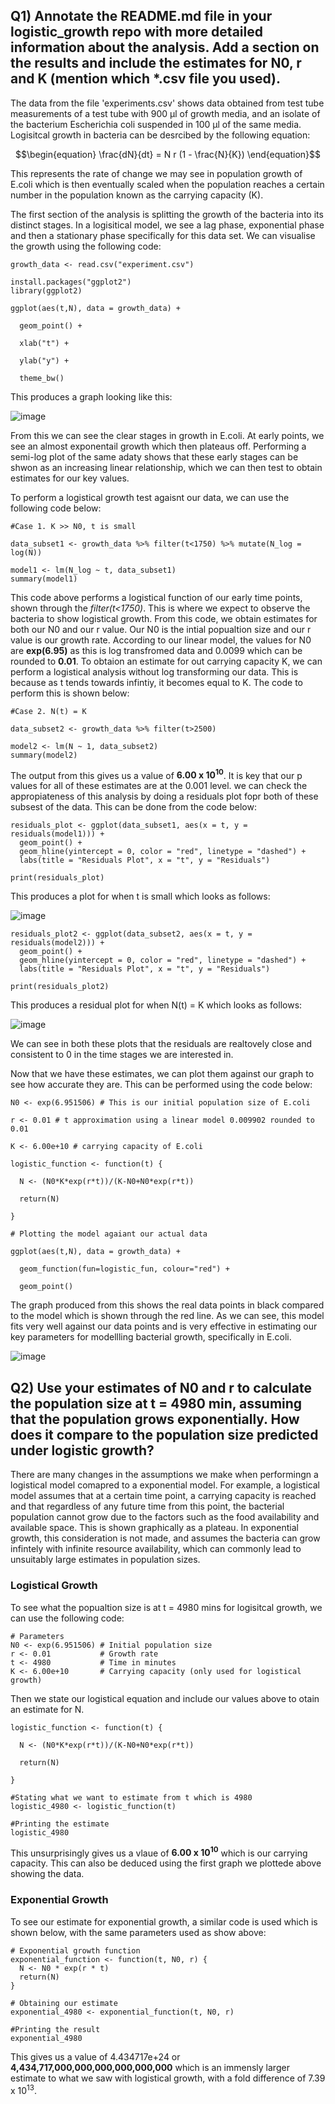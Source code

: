 ## Q1) Annotate the README.md file in your logistic_growth repo with more detailed information about the analysis. Add a section on the results and include the estimates for N0, r and K (mention which *.csv file you used).

The data from the file 'experiments.csv' shows data obtained from test tube measurements of a test tube with 900 μl of growth media, and an isolate of the bacterium Escherichia coli suspended in 100 μl of the same media. Logisitcal growth in bacteria can be desrcibed by the following equation:

```math
\begin{equation}
\frac{dN}{dt} = N r (1 - \frac{N}{K})
\end{equation}
```

This represents the rate of change we may see in population growth of E.coli which is then eventually scaled when the population reaches a certain number in the population known as the carrying capacity (K). 

The first section of the analysis is splitting the growth of the bacteria into its distinct stages. In a logisitical model, we see a lag phase, exponential phase and then a stationary phase specifically for this data set. We can visualise the growth using the following code:

``` {r}
growth_data <- read.csv("experiment.csv")

install.packages("ggplot2")
library(ggplot2)

ggplot(aes(t,N), data = growth_data) +
  
  geom_point() +
  
  xlab("t") +
  
  ylab("y") +
  
  theme_bw()
```
This produces a graph looking like this:

![image](https://github.com/user-attachments/assets/7dcbcf32-59c6-437e-98fc-963e66777697)

From this we can see the clear stages in growth in E.coli. At early points, we see an almost exponentail growth which then plateaus off. Performing a semi-log plot of the same adaty shows that these early stages can be shwon as an increasing linear relationship, which we can then test to obtain estimates for our key values. 

To perform a logistical growth test agaisnt our data, we can use the following code below:

``` {r}
#Case 1. K >> N0, t is small

data_subset1 <- growth_data %>% filter(t<1750) %>% mutate(N_log = log(N))

model1 <- lm(N_log ~ t, data_subset1)
summary(model1)
```
This code above performs a logistical function of our early time points, shown through the *filter(t<1750)*. This is where we expect to observe the bacteria to show logistical growth. From this code, we obtain estimates for both our N0 and our r value. Our N0 is the intial popualtion size and our r value is our growth rate. According to our linear model, the values for N0 are **exp(6.95)** as this is log transfromed data and 0.0099 which can be rounded to **0.01**. To obtaion an estimate for out carrying capacity K, we can perform a logistical analysis without log transforming our data. This is because as t tends towards infintiy, it becomes equal to K. The code to perform this is shown below:

``` {r}
#Case 2. N(t) = K

data_subset2 <- growth_data %>% filter(t>2500)

model2 <- lm(N ~ 1, data_subset2)
summary(model2)
```
The output from this gives us a value of **6.00 x 10<sup>10</sup>**. It is key that our p values for all of these estimates are at the 0.001 level. we can check the appropiateness of this analysis by doing a residuals plot fopr both of these subsest of the data. This can be done from the code below:

``` {r}
residuals_plot <- ggplot(data_subset1, aes(x = t, y = residuals(model1))) +
  geom_point() +
  geom_hline(yintercept = 0, color = "red", linetype = "dashed") +
  labs(title = "Residuals Plot", x = "t", y = "Residuals")

print(residuals_plot)
```
This produces a plot for when t is small which looks as follows:

![image](https://github.com/user-attachments/assets/11451491-586d-46db-a5e4-3053f11aba03)

``` {r}
residuals_plot2 <- ggplot(data_subset2, aes(x = t, y = residuals(model2))) +
  geom_point() +
  geom_hline(yintercept = 0, color = "red", linetype = "dashed") +
  labs(title = "Residuals Plot", x = "t", y = "Residuals")

print(residuals_plot2)
```
This produces a residual plot for when N(t) = K which looks as follows:

![image](https://github.com/user-attachments/assets/7bc9a6b6-7463-44c3-b57e-df73894425a9)

We can see in both these plots that the residuals are realtovely close and consistent to 0 in the time stages we are interested in.

Now that we have these estimates, we can plot them against our graph to see how accurate they are. This can be performed using the code below:

``` {r}
N0 <- exp(6.951506) # This is our initial population size of E.coli

r <- 0.01 # t approximation using a linear model 0.009902 rounded to 0.01 

K <- 6.00e+10 # carrying capacity of E.coli

logistic_function <- function(t) {
  
  N <- (N0*K*exp(r*t))/(K-N0+N0*exp(r*t))
  
  return(N)
  
}

# Plotting the model agaiant our actual data

ggplot(aes(t,N), data = growth_data) +
  
  geom_function(fun=logistic_fun, colour="red") +
  
  geom_point()
```
The graph produced from this shows the real data points in black compared to the model which is shown through the red line. As we can see, this model fits very well against our data points and is very effective in estimating our key parameters for modellling bacterial growth, specifically in E.coli.

![image](https://github.com/user-attachments/assets/2a7a53a8-b867-4e9b-8fef-60ea581b212f)

## Q2) Use your estimates of N0 and r to calculate the population size at t = 4980 min, assuming that the population grows exponentially. How does it compare to the population size predicted under logistic growth?

There are many changes in the assumptions we make when performingn a logistical model comapred to a exponential model. For example, a logistical model assumes that at a certain time point, a carrying capacity is reached and that regardless of any future time from this point, the bacterial population cannot grow due to the factors such as the food availability and available space. This is shown graphically as a plateau. In exponential growth, this consideration is not made, and assumes the bacteria can grow infintely with infinite resource availability, which can commonly lead to unsuitably large estimates in population sizes. 

### Logistical Growth

To see what the popualtion size is at t = 4980 mins for logisitcal growth, we can use the following code:

``` {r}
# Parameters 
N0 <- exp(6.951506) # Initial population size
r <- 0.01           # Growth rate
t <- 4980           # Time in minutes
K <- 6.00e+10       # Carrying capacity (only used for logistical growth)
```
Then we state our logistical equation and include our values above to otain an estimate for N.

``` {r}
logistic_function <- function(t) {
  
  N <- (N0*K*exp(r*t))/(K-N0+N0*exp(r*t))
  
  return(N)
  
}

#Stating what we want to estimate from t which is 4980
logistic_4980 <- logistic_function(t)

#Printing the estimate
logistic_4980
```
This unsurprisingly gives us a vlaue of **6.00 x 10<sup>10</sup>** which is our carrying capacity. This can also be deduced using the first graph we plottede above showing the data.

### Exponential Growth

To see our estimate for exponential growth, a similar code is used which is shown below, with the same parameters used as show above:

``` {r}
# Exponential growth function
exponential_function <- function(t, N0, r) {
  N <- N0 * exp(r * t)
  return(N)
}

# Obtaining our estimate
exponential_4980 <- exponential_function(t, N0, r)

#Printing the result
exponential_4980
```
This gives us a value of 4.434717e+24 or **4,434,717,000,000,000,000,000,000** which is an immensly larger estimate to what we saw with logistical growth, with a fold difference of 7.39 x 10<sup>13</sup>.

